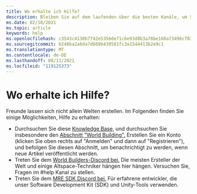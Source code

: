 ```yaml
---
title: Wo erhalte ich Hilfe?
description: Bleiben Sie auf dem laufenden über die besten Kanäle, um Support und Hilfe bei Ihren AltpsaceVR-Erfahrungen zu erhalten.
ms.date: 02/10/2021
ms.topic: article
keywords: help
ms.openlocfilehash: c3543c4130b7742e5356de71c6e93d8b3a78be168a73496cf834b56e1c1c4229
ms.sourcegitcommit: b248ba2a6da7d669b430581fc3a1544413b2e9c1
ms.translationtype: MT
ms.contentlocale: de-DE
ms.lasthandoff: 08/11/2021
ms.locfileid: "119125373"
---
```

# <a name="where-can-i-get-help"></a>Wo erhalte ich Hilfe?

Freunde lassen sich nicht allein Welten erstellen. Im Folgenden finden Sie einige Möglichkeiten, Hilfe zu erhalten:

* Durchsuchen Sie diese [Knowledge Base,](../index.yml) und durchsuchen Sie insbesondere den [Abschnitt "World Building".](world-editor-getting-started.md) Erstellen Sie ein Konto (klicken Sie oben rechts auf "Anmelden" und dann auf "Registrieren"), und befolgen Sie diesen Abschnitt, um benachrichtigt zu werden, wenn neue Artikel veröffentlicht werden.
* Treten Sie dem [World Builders-Discord bei.](https://discordapp.com/invite/altspacevr) Die meisten Ersteller der Welt und einige Altspace-Techniker hängen hier hängen. Versuchen Sie, Fragen im #help Kanal zu stellen.
* Treten Sie dem [MRE SDK Discord bei.](https://discord.gg/xyBcQec) Für erfahrene entwickler, die unser Software Development Kit (SDK) und Unity-Tools verwenden. 
